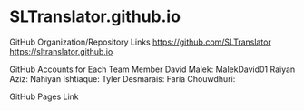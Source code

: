 # SLTranslator.github.io
GitHub Organization/Repository Links
https://github.com/SLTranslator
https://sltranslator.github.io

GitHub Accounts for Each Team Member
David Malek: MalekDavid01
Raiyan Aziz: 
Nahiyan Ishtiaque:
Tyler Desmarais:
Faria Chouwdhuri:


GitHub Pages Link

